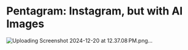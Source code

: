 # Pentagram: Instagram, but with AI Images

![Uploading Screenshot 2024-12-20 at 12.37.08 PM.png…]()
